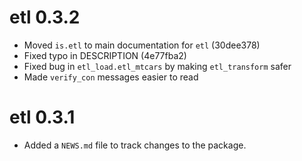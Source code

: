 # etl 0.3.2

* Moved `is.etl` to main documentation for `etl` (30dee378)
* Fixed typo in DESCRIPTION (4e77fba2)
* Fixed bug in `etl_load.etl_mtcars` by making `etl_transform` safer
* Made `verify_con` messages easier to read

# etl 0.3.1

* Added a `NEWS.md` file to track changes to the package.




